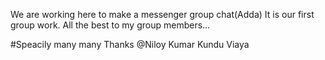 We are working here to make a messenger group chat(Adda) 
It is our first group work.
All the best to my group members...

#Speacily many many Thanks @Niloy Kumar Kundu Viaya  
